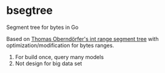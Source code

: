# bsegtree
Segment tree for bytes in Go

Based on [Thomas Oberndörfer's int range segment tree](https://github.com/toberndo/go-stree) with optimization/modification for bytes ranges.

1. For build once, query many models
2. Not design for big data set
